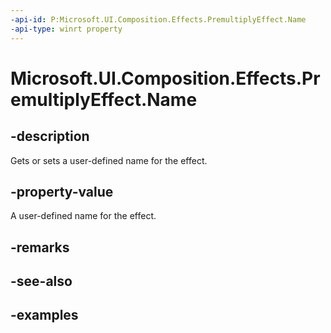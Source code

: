 ```yaml
---
-api-id: P:Microsoft.UI.Composition.Effects.PremultiplyEffect.Name
-api-type: winrt property
---
```


<!-- Property syntax.
public string Name { get;  set; }
-->

# Microsoft.UI.Composition.Effects.PremultiplyEffect.Name

## -description
Gets or sets a user-defined name for the effect.

## -property-value
A user-defined name for the effect.

## -remarks

## -see-also

## -examples

